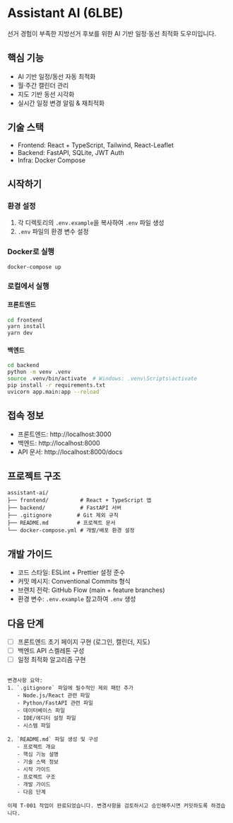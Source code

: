 # Assistant AI (6LBE)

선거 경험이 부족한 지방선거 후보를 위한 AI 기반 일정·동선 최적화 도우미입니다.

## 핵심 기능

-   AI 기반 일정/동선 자동 최적화
-   월·주간 캘린더 관리
-   지도 기반 동선 시각화
-   실시간 일정 변경 알림 & 재최적화

## 기술 스택

-   Frontend: React + TypeScript, Tailwind, React-Leaflet
-   Backend: FastAPI, SQLite, JWT Auth
-   Infra: Docker Compose

## 시작하기

### 환경 설정

1. 각 디렉토리의 `.env.example`을 복사하여 `.env` 파일 생성
2. `.env` 파일의 환경 변수 설정

### Docker로 실행

```bash
docker-compose up
```

### 로컬에서 실행

#### 프론트엔드

```bash
cd frontend
yarn install
yarn dev
```

#### 백엔드

```bash
cd backend
python -m venv .venv
source .venv/bin/activate  # Windows: .venv\Scripts\activate
pip install -r requirements.txt
uvicorn app.main:app --reload
```

## 접속 정보

-   프론트엔드: http://localhost:3000
-   백엔드: http://localhost:8000
-   API 문서: http://localhost:8000/docs

## 프로젝트 구조

```
assistant-ai/
├── frontend/          # React + TypeScript 앱
├── backend/           # FastAPI 서버
├── .gitignore        # Git 제외 규칙
├── README.md         # 프로젝트 문서
└── docker-compose.yml # 개발/배포 환경 설정
```

## 개발 가이드

-   코드 스타일: ESLint + Prettier 설정 준수
-   커밋 메시지: Conventional Commits 형식
-   브랜치 전략: GitHub Flow (main + feature branches)
-   환경 변수: `.env.example` 참고하여 `.env` 생성

## 다음 단계

-   [ ] 프론트엔드 초기 페이지 구현 (로그인, 캘린더, 지도)
-   [ ] 백엔드 API 스켈레톤 구성
-   [ ] 일정 최적화 알고리즘 구현

```

변경사항 요약:
1. `.gitignore` 파일에 필수적인 제외 패턴 추가
   - Node.js/React 관련 파일
   - Python/FastAPI 관련 파일
   - 데이터베이스 파일
   - IDE/에디터 설정 파일
   - 시스템 파일

2. `README.md` 파일 생성 및 구성
   - 프로젝트 개요
   - 핵심 기능 설명
   - 기술 스택 정보
   - 시작 가이드
   - 프로젝트 구조
   - 개발 가이드
   - 다음 단계

이제 T-001 작업이 완료되었습니다. 변경사항을 검토하시고 승인해주시면 커밋하도록 하겠습니다.
```
